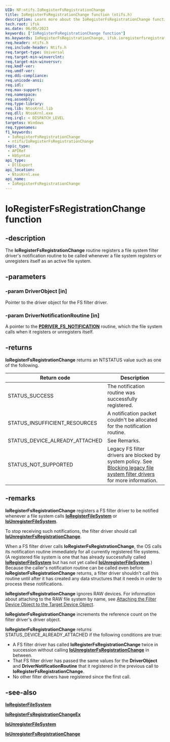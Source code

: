```yaml
---
UID: NF:ntifs.IoRegisterFsRegistrationChange
title: IoRegisterFsRegistrationChange function (ntifs.h)
description: Learn more about the IoRegisterFsRegistrationChange function.
tech.root: ifsk
ms.date: 06/05/2023
keywords: ["IoRegisterFsRegistrationChange function"]
ms.keywords: IoRegisterFsRegistrationChange, ifsk.ioregisterfsregistrationchange, ntifs/IoRegisterFsRegistrationChange
req.header: ntifs.h
req.include-header: Ntifs.h
req.target-type: Universal
req.target-min-winverclnt: 
req.target-min-winversvr: 
req.kmdf-ver: 
req.umdf-ver: 
req.ddi-compliance: 
req.unicode-ansi: 
req.idl: 
req.max-support: 
req.namespace: 
req.assembly: 
req.type-library: 
req.lib: NtosKrnl.lib
req.dll: NtosKrnl.exe
req.irql: < DISPATCH_LEVEL
targetos: Windows
req.typenames: 
f1_keywords:
 - IoRegisterFsRegistrationChange
 - ntifs/IoRegisterFsRegistrationChange
topic_type:
 - APIRef
 - kbSyntax
api_type:
 - DllExport
api_location:
 - NtosKrnl.exe
api_name:
 - IoRegisterFsRegistrationChange
---
```


# IoRegisterFsRegistrationChange function

## -description

The **IoRegisterFsRegistrationChange** routine registers a file system filter driver's notification routine to be called whenever a file system registers or unregisters itself as an active file system.

## -parameters

### -param DriverObject [in]

Pointer to the driver object for the FS filter driver.

### -param DriverNotificationRoutine [in]

A pointer to the [**PDRIVER_FS_NOTIFICATION**](nc-ntifs-driver_fs_notification.md) routine, which the file system calls when it registers or unregisters itself.

## -returns

**IoRegisterFsRegistrationChange** returns an NTSTATUS value such as one of the following.

| Return code | Description |
| ----------- | ----------- |
| STATUS_SUCCESS                 | The notification routine was successfully registered. |
| STATUS_INSUFFICIENT_RESOURCES  | A notification packet couldn't be allocated for the notification routine. |
| STATUS_DEVICE_ALREADY_ATTACHED | See Remarks. |
| STATUS_NOT_SUPPORTED           | Legacy FS filter drivers are blocked by system policy. See [Blocking legacy file system filter drivers](/windows-hardware/drivers/ifs/blocking-file-system-filter-drivers) for more information. |

## -remarks

**IoRegisterFsRegistrationChange** registers a FS filter driver to be notified whenever a file system calls [**IoRegisterFileSystem**](nf-ntifs-ioregisterfilesystem.md) or [**IoUnregisterFileSystem**](nf-ntifs-iounregisterfilesystem.md).

To stop receiving such notifications, the filter driver should call [**IoUnregisterFsRegistrationChange**](nf-ntifs-iounregisterfsregistrationchange.md).

When a FS filter driver calls **IoRegisterFsRegistrationChange**, the OS calls its notification routine immediately for all currently registered file systems. (A registered file system is one that has already successfully called [**IoRegisterFileSystem**](nf-ntifs-ioregisterfilesystem.md) but has not yet called [**IoUnregisterFileSystem**](nf-ntifs-iounregisterfilesystem.md).) Because the caller's notification routine can be called even before **IoRegisterFsRegistrationChange** returns, a filter driver shouldn't call this routine until after it has created any data structures that it needs in order to process these notifications.

**IoRegisterFsRegistrationChange** ignores RAW devices. For information about attaching to the RAW file system by name, see [Attaching the Filter Device Object to the Target Device Object](/windows-hardware/drivers/ifs/attaching-the-filter-device-object-to-the-target-device-object).

**IoRegisterFsRegistrationChange** increments the reference count on the filter driver's driver object.

**IoRegisterFsRegistrationChange** returns STATUS_DEVICE_ALREADY_ATTACHED if the following conditions are true:

* A FS filter driver has called **IoRegisterFsRegistrationChange** twice in succession without calling [**IoUnregisterFsRegistrationChange**](nf-ntifs-iounregisterfsregistrationchange.md) in between.
* That FS filter driver has passed the same values for the **DriverObject** and **DriverNotificationRoutine** that it registered in the previous call to **IoRegisterFsRegistrationChange**.
* No other filter drivers have registered since the first call.

## -see-also

[**IoRegisterFileSystem**](nf-ntifs-ioregisterfilesystem.md)

[**IoRegisterFsRegistrationChangeEx**](nf-ntifs-ioregisterfsregistrationchangeex.md)

[**IoUnregisterFileSystem**](nf-ntifs-iounregisterfilesystem.md)

[**IoUnregisterFsRegistrationChange**](nf-ntifs-iounregisterfsregistrationchange.md)
